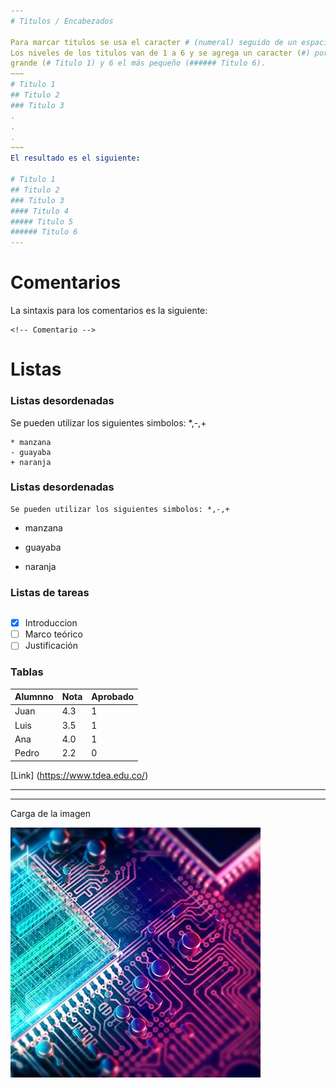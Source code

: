 ```yaml
---
# Titulos / Encabezados 

Para marcar titulos se usa el caracter # (numeral) seguido de un espacio y el texto que define el titulo.
Los niveles de los titulos van de 1 a 6 y se agrega un caracter (#) por cada nivel, siendo 1 el titulo más 
grande (# Titulo 1) y 6 el más pequeño (###### Titulo 6).
~~~
# Titulo 1
## Titulo 2
### Titulo 3
.
.
.
~~~
El resultado es el siguiente:

# Titulo 1
## Titulo 2
### Titulo 3
#### Titulo 4
##### Titulo 5
###### Titulo 6
---
```

# Comentarios
La sintaxis para los comentarios es la siguiente: 
~~~
<!-- Comentario -->
~~~

# Listas


### Listas desordenadas
Se pueden utilizar los siguientes simbolos: *,-,+
~~~
* manzana
- guayaba
+ naranja
~~~
### Listas desordenadas
~~~
Se pueden utilizar los siguientes simbolos: *,-,+
~~~
* manzana
- guayaba
+ naranja

### Listas de tareas
~~~

~~~
* [x] Introduccion 
* [ ] Marco teórico
* [ ] Justificación

### Tablas

Alumnno|Nota|Aprobado
---|---|---
Juan|4.3|1
Luis|3.5|1
Ana|4.0|1
Pedro|2.2|0


[Link] (https://www.tdea.edu.co/)

***
---
Carga de la imagen

![Image](Images/motherboard.jpg)

